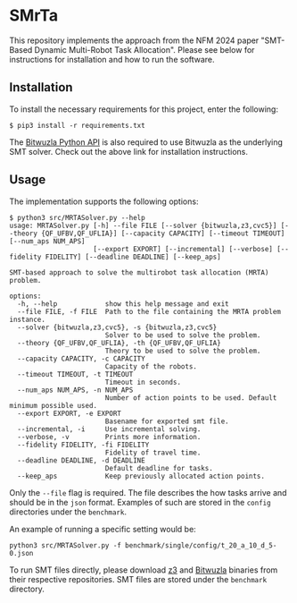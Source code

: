 # SMrTa

This repository implements the approach from the NFM 2024 paper "SMT-Based Dynamic Multi-Robot Task Allocation". Please see below for instructions for installation and how to run the software.

## Installation

To install the necessary requirements for this project, enter the following:
```
$ pip3 install -r requirements.txt
```

The [Bitwuzla Python API](https://bitwuzla.github.io/docs/install.html) is also required to use Bitwuzla as the underlying SMT solver. Check out the above link for installation instructions. 

## Usage
The implementation supports the following options:
```
$ python3 src/MRTASolver.py --help
usage: MRTASolver.py [-h] --file FILE [--solver {bitwuzla,z3,cvc5}] [--theory {QF_UFBV,QF_UFLIA}] [--capacity CAPACITY] [--timeout TIMEOUT] [--num_aps NUM_APS]
                     [--export EXPORT] [--incremental] [--verbose] [--fidelity FIDELITY] [--deadline DEADLINE] [--keep_aps]

SMT-based approach to solve the multirobot task allocation (MRTA) problem.

options:
  -h, --help            show this help message and exit
  --file FILE, -f FILE  Path to the file containing the MRTA problem instance.
  --solver {bitwuzla,z3,cvc5}, -s {bitwuzla,z3,cvc5}
                        Solver to be used to solve the problem.
  --theory {QF_UFBV,QF_UFLIA}, -th {QF_UFBV,QF_UFLIA}
                        Theory to be used to solve the problem.
  --capacity CAPACITY, -c CAPACITY
                        Capacity of the robots.
  --timeout TIMEOUT, -t TIMEOUT
                        Timeout in seconds.
  --num_aps NUM_APS, -n NUM_APS
                        Number of action points to be used. Default minimum possible used.
  --export EXPORT, -e EXPORT
                        Basename for exported smt file.
  --incremental, -i     Use incremental solving.
  --verbose, -v         Prints more information.
  --fidelity FIDELITY, -fi FIDELITY
                        Fidelity of travel time.
  --deadline DEADLINE, -d DEADLINE
                        Default deadline for tasks.
  --keep_aps            Keep previously allocated action points.
```

Only the `--file` flag is required. The file describes the how tasks arrive and should be in the `json` format. Examples of such are stored in the `config` directories under the `benchmark`.

An example of running a specific setting would be:
```
python3 src/MRTASolver.py -f benchmark/single/config/t_20_a_10_d_5-0.json
```

To run SMT files directly, please download [z3](https://github.com/Z3Prover/z3) and [Bitwuzla](https://github.com/bitwuzla/bitwuzla) binaries from their respective repositories. SMT files are stored under the `benchmark` directory.